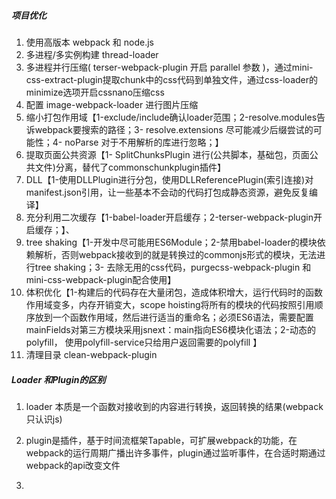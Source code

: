 ##### 项目优化

1. 使用高版本 webpack 和 node.js
2. 多进程/多实例构建 thread-loader
3. 多进程并行压缩( terser-webpack-plugin 开启 parallel 参数 )，通过mini-css-extract-plugin提取chunk中的css代码到单独文件，通过css-loader的minimize选项开启cssnano压缩css
4. 配置 image-webpack-loader 进行图片压缩
5. 缩小打包作用域【1-exclude/include确认loader范围；2-resolve.modules告诉webpack要搜索的路径；3- resolve.extensions 尽可能减少后缀尝试的可能性；4- noParse  对于不用解析的库进行忽略；】
6. 提取页面公共资源【1- SplitChunksPlugin  进行(公共脚本，基础包，页面公共文件)分离，替代了commonschunkplugin插件】
7. DLL【1-使用DLLPlugin进行分包，使用DLLReferencePlugin(索引连接)对manifest.json引用，让一些基本不会动的代码打包成静态资源，避免反复编译】
8. 充分利用二次缓存【1-babel-loader开启缓存；2-terser-webpack-plugin开启缓存；】、
9. tree shaking【1-开发中尽可能用ES6Module；2-禁用babel-loader的模块依赖解析，否则webpack接收到的就是转换过的commonjs形式的模块，无法进行tree shaking；3-  去除无用的css代码，purgecss-webpack-plugin 和 mini-css-webpack-plugin配合使用】
10. 体积优化【1-构建后的代码存在大量闭包，造成体积增大，运行代码时的函数作用域变多，内存开销变大，scope hoisting将所有的模块的代码按照引用顺序放到一个函数作用域，然后进行适当的重命名；必须ES6语法，需要配置mainFields对第三方模块采用jsnext：main指向ES6模块化语法；2-动态的polyfill， 使用polyfill-service只给用户返回需要的polyfill 】
11. 清理目录 clean-webpack-plugin 

##### Loader 和Plugin的区别

1. loader 本质是一个函数对接收到的内容进行转换，返回转换的结果(webpack只认识js)

2. plugin是插件，基于时间流框架Tapable，可扩展webpack的功能，在webpack的运行周期广播出许多事件，plugin通过监听事件，在合适时期通过webpack的api改变文件

3. 

   

